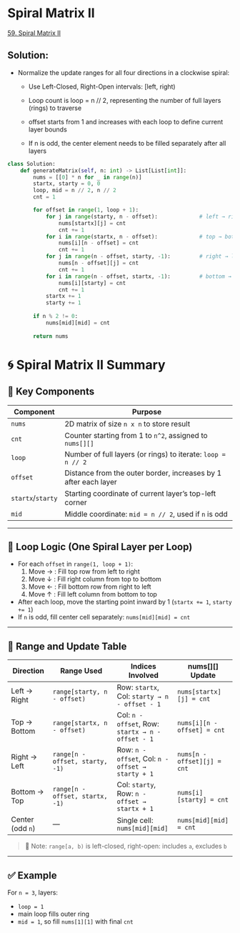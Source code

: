 #  Spiral Matrix II
[59. Spiral Matrix II](https://leetcode.com/problems/spiral-matrix-ii/)


## Solution:

- Normalize the update ranges for all four directions in a clockwise spiral:

  - Use Left-Closed, Right-Open intervals: [left, right)

  - Loop count is loop = n // 2, representing the number of full layers (rings) to traverse

  - offset starts from 1 and increases with each loop to define current layer bounds

  - If n is odd, the center element needs to be filled separately after all layers




```python
class Solution:
    def generateMatrix(self, n: int) -> List[List[int]]:
        nums = [[0] * n for _ in range(n)]
        startx, starty = 0, 0
        loop, mid = n // 2, n // 2
        cnt = 1

        for offset in range(1, loop + 1):
            for j in range(starty, n - offset):             # left → right
                nums[startx][j] = cnt
                cnt += 1
            for i in range(startx, n - offset):             # top → bottom
                nums[i][n - offset] = cnt
                cnt += 1
            for j in range(n - offset, starty, -1):         # right → left
                nums[n - offset][j] = cnt
                cnt += 1
            for i in range(n - offset, startx, -1):         # bottom → top
                nums[i][starty] = cnt
                cnt += 1
            startx += 1
            starty += 1
        
        if n % 2 != 0:
            nums[mid][mid] = cnt
        
        return nums

```

# 🌀 Spiral Matrix II Summary

## 🔧 Key Components

| Component       | Purpose                                                                 |
|----------------|-------------------------------------------------------------------------|
| `nums`         | 2D matrix of size `n x n` to store result                                |
| `cnt`          | Counter starting from 1 to `n^2`, assigned to `nums[][]`                 |
| `loop`         | Number of full layers (or rings) to iterate: `loop = n // 2`            |
| `offset`       | Distance from the outer border, increases by 1 after each layer         |
| `startx`/`starty` | Starting coordinate of current layer’s top-left corner                |
| `mid`          | Middle coordinate: `mid = n // 2`, used if `n` is odd                   |

---

## 🔁 Loop Logic (One Spiral Layer per Loop)

- For each `offset` in `range(1, loop + 1)`:
  1. Move → : Fill top row from left to right
  2. Move ↓ : Fill right column from top to bottom
  3. Move ← : Fill bottom row from right to left
  4. Move ↑ : Fill left column from bottom to top
- After each loop, move the starting point inward by 1 (`startx += 1`, `starty += 1`)
- If `n` is odd, fill center cell separately: `nums[mid][mid] = cnt`

---

## 📐 Range and Update Table

| Direction        | Range Used                        | Indices Involved                             | nums[][] Update                          |
|------------------|-----------------------------------|-----------------------------------------------|------------------------------------------|
| Left → Right     | `range[starty, n - offset)`       | Row: `startx`, Col: `starty → n - offset - 1` | `nums[startx][j] = cnt`                  |
| Top → Bottom     | `range[startx, n - offset)`       | Col: `n - offset`, Row: `startx → n - offset - 1` | `nums[i][n - offset] = cnt`         |
| Right → Left     | `range[n - offset, starty, -1)`   | Row: `n - offset`, Col: `n - offset → starty + 1` | `nums[n - offset][j] = cnt`         |
| Bottom → Top     | `range[n - offset, startx, -1)`   | Col: `starty`, Row: `n - offset → startx + 1` | `nums[i][starty] = cnt`                 |
| Center (odd `n`) | —                                 | Single cell: `nums[mid][mid]`                 | `nums[mid][mid] = cnt`                  |

> 📌 Note: `range[a, b)` is left-closed, right-open: includes `a`, excludes `b`

---

## ✅ Example

For `n = 3`, layers:
- `loop = 1`
- main loop fills outer ring
- `mid = 1`, so fill `nums[1][1]` with final `cnt`
